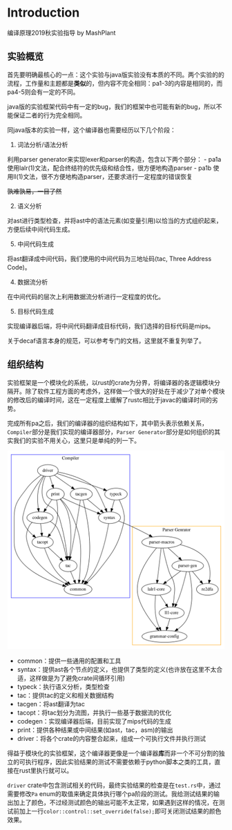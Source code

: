 # Introduction

编译原理2019秋实验指导 by MashPlant

## 实验概览

首先要明确最核心的一点：这个实验与java版实验没有本质的不同。两个实验的的流程，工作量和主题都是**类似**的，但内容不完全相同：pa1-3的内容是相同的，而pa4-5则会有一定的不同。

java版的实验框架代码中有一定的bug，我们的框架中也可能有新的bug，所以不能保证二者的行为完全相同。

同java版本的实验一样，这个编译器也需要经历以下几个阶段：

1. 词法分析/语法分析

  利用parser generator来实现lexer和parser的构造，包含以下两个部分：
    - pa1a 使用lalr(1)文法，配合终结符的优先级和结合性，很方便地构造parser
    - pa1b 使用ll(1)文法，很不方便地构造parser，还要求进行一定程度的错误恢复
  
  ~~孰难孰易，一目了然~~

2. 语义分析

  对ast进行类型检查，并将ast中的语法元素(如变量引用)以恰当的方式组织起来，方便后续中间代码生成。

5. 中间代码生成

  将ast翻译成中间代码，我们使用的中间代码为三地址码(tac, Three Address Code)。

4. 数据流分析

  在中间代码的层次上利用数据流分析进行一定程度的优化。

5. 目标代码生成

  实现编译器后端，将中间代码翻译成目标代码，我们选择的目标代码是mips。

关于decaf语言本身的规范，可以参考专门的文档，这里就不重复列举了。

## 组织结构

实验框架是一个模块化的系统，以rust的crate为分界，将编译器的各逻辑模块分隔开。除了软件工程方面的考虑外，这样做一个很大的好处在于减少了对单个模块的修改后的编译时间，这在一定程度上缓解了rustc相比于javac的编译时间的劣势。

完成所有pa之后，我们的编译器的组织结构如下，其中箭头表示依赖关系，`Compiler`部分是我们实现的编译器部分，`Parser Generator`部分是如何组织的其实我们的实验不用关心，这里只是单纯的列一下。

![arch](./pic/arch.png)

- common：提供一些通用的配置和工具
- syntax：提供ast各个节点的定义，也提供了类型的定义(也许放在这里不太合适，这样做是为了避免crate间循环引用)
- typeck：执行语义分析，类型检查
- tac：提供tac的定义和相关数据结构
- tacgen：将ast翻译为tac
- tacopt：将tac划分为流图，并执行一些基于数据流的优化
- codegen：实现编译器后端，目前实现了mips代码的生成
- print：提供各种结果或中间结果(如ast，tac，asm)的输出
- driver：将各个crate的内容整合起来，组成一个可执行文件并执行测试

得益于模块化的实验框架，这个编译器更像是一个编译器**库**而非一个不可分割的独立的可执行程序，因此实验结果的测试不需要依赖于python脚本之类的工具，直接在rust里执行就可以。

`driver` crate中包含测试相关的代码，最终实验结果的检查是在`test.rs`中，通过需要修改`Pa` enum的取值来确定具体执行哪个pa阶段的测试。我给测试结果的输出加上了颜色，不过经测试颜色的输出可能不太正常，如果遇到这样的情况，在测试前加上一行`color::control::set_override(false);`即可关闭测试结果的颜色效果。